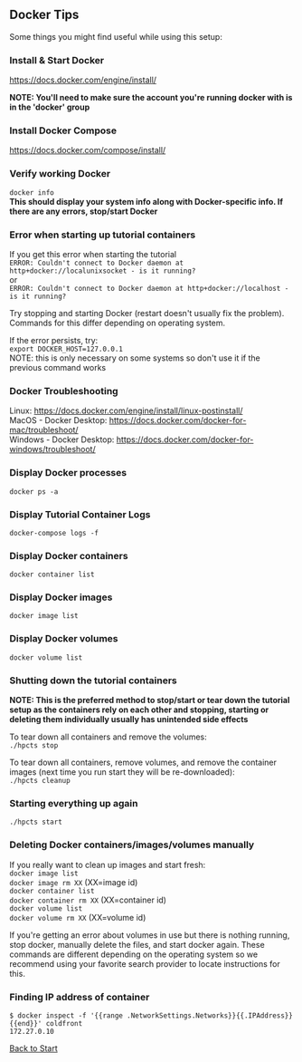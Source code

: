 ## Docker Tips

Some things you might find useful while using this setup:

### Install & Start Docker
https://docs.docker.com/engine/install/

**NOTE: You'll need to make sure the account you're running docker with is in the 'docker' group**

### Install Docker Compose  
https://docs.docker.com/compose/install/

### Verify working Docker
`docker info`  
**This should display your system info along with Docker-specific info.  If there are any errors, stop/start Docker**

### Error when starting up tutorial containers

If you get this error when starting the tutorial   
`ERROR: Couldn't connect to Docker daemon at http+docker://localunixsocket - is it running?`  
or  
`ERROR: Couldn't connect to Docker daemon at http+docker://localhost - is it running?`

Try stopping and starting Docker (restart doesn't usually fix the problem).  Commands for this differ depending on operating system.

If the error persists, try:  
`export DOCKER_HOST=127.0.0.1`  
NOTE: this is only necessary on some systems so don't use it if the previous command works

### Docker Troubleshooting
Linux: https://docs.docker.com/engine/install/linux-postinstall/  
MacOS - Docker Desktop: https://docs.docker.com/docker-for-mac/troubleshoot/  
Windows - Docker Desktop:  https://docs.docker.com/docker-for-windows/troubleshoot/  

### Display Docker processes
`docker ps -a`

### Display Tutorial Container Logs
`docker-compose logs -f`

### Display Docker containers
`docker container list`

### Display Docker images
`docker image list`

### Display Docker volumes
`docker volume list`

### Shutting down the tutorial containers
**NOTE: This is the preferred method to stop/start or tear down the tutorial setup as the containers rely on each other and stopping, starting or deleting them individually usually has unintended side effects**

To tear down all containers and remove the volumes:   
`./hpcts stop`

To tear down all containers, remove volumes, and remove the container images (next time you run start they will be re-downloaded):  
`./hpcts cleanup`

### Starting everything up again

`./hpcts start`

### Deleting Docker containers/images/volumes manually
If you really want to clean up images and start fresh:  
`docker image list`  
`docker image rm XX` (XX=image id)  
`docker container list`  
`docker container rm XX` (XX=container id)  
`docker volume list`  
`docker volume rm XX` (XX=volume id)

If you're getting an error about volumes in use but there is nothing running, stop docker, manually delete the files, and start docker again.  These commands are different depending on the operating system so we recommend using your favorite search provider to locate instructions for this.


### Finding IP address of container

```
$ docker inspect -f '{{range .NetworkSettings.Networks}}{{.IPAddress}}{{end}}' coldfront
172.27.0.10
```
[Back to Start](../README.md)
